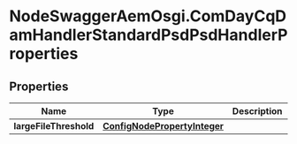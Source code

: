 # NodeSwaggerAemOsgi.ComDayCqDamHandlerStandardPsdPsdHandlerProperties

## Properties

Name | Type | Description | Notes
------------ | ------------- | ------------- | -------------
**largeFileThreshold** | [**ConfigNodePropertyInteger**](ConfigNodePropertyInteger.md) |  | [optional] 


